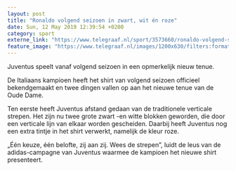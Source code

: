 ```yaml
---
layout: post
title: "Ronaldo volgend seizoen in zwart, wit én roze"
date: Sun, 12 May 2019 12:39:54 +0200
category: sport
externe_link: "https://www.telegraaf.nl/sport/3573660/ronaldo-volgend-seizoen-in-zwart-wit-en-roze"
feature_image: "https://www.telegraaf.nl/images/1200x630/filters:format(jpeg):quality(80)/cdn-kiosk-api.telegraaf.nl/477f9506-74a2-11e9-a6fc-02c309bc01c1.jpg"
---
```


<p class="intro">Juventus speelt vanaf volgend seizoen in een opmerkelijk nieuw tenue.</p> <p>De Italiaans kampioen heeft het shirt van volgend seizoen officieel bekendgemaakt en twee dingen vallen op aan het nieuwe tenue van de Oude Dame.</p><p>Ten eerste heeft Juventus afstand gedaan van de traditionele verticale strepen. Het zijn nu twee grote zwart -en witte blokken geworden, die door een verticale lijn van elkaar worden gescheiden. Daarbij heeft Juventus nog een extra tintje in het shirt verwerkt, namelijk de kleur roze.</p><p>„Één keuze, één belofte, zij aan zij. Wees de strepen”, luidt de leus van de adidas-campagne van Juventus waarmee de kampioen het nieuwe shirt presenteert.</p>
